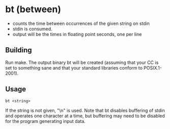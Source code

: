bt (between)
============

  - counts the time between occurrences of the given string on stdin
  - stdin is consumed.
  - output will be the times in floating point seconds, one per line

Building
--------

Run make. The output binary bt will be created (assuming that your CC
is set to something sane and that your standard libraries conform to
POSIX.1-2001).

Usage
-----
    bt <string>

If the string is not given, "\n" is used.
Note that bt disables buffering of stdin and operates one
character at a time, but buffering may need to be disabled for the
program generating input data.

